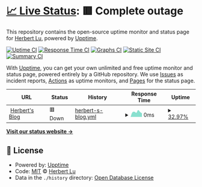 # [📈 Live Status](https://lryong.github.io/upptime): <!--live status--> **🟥 Complete outage**

This repository contains the open-source uptime monitor and status page for [Herbert Lu](http://blog.herbert.top), powered by [Upptime](https://github.com/upptime/upptime).

[![Uptime CI](https://github.com/lryong/upptime/workflows/Uptime%20CI/badge.svg)](https://github.com/upptime/upptime/actions?query=workflow%3A%22Uptime+CI%22)
[![Response Time CI](https://github.com/lryong/upptime/workflows/Response%20Time%20CI/badge.svg)](https://github.com/upptime/upptime/actions?query=workflow%3A%22Response+Time+CI%22)
[![Graphs CI](https://github.com/lryong/upptime/workflows/Graphs%20CI/badge.svg)](https://github.com/upptime/upptime/actions?query=workflow%3A%22Graphs+CI%22)
[![Static Site CI](https://github.com/lryong/upptime/workflows/Static%20Site%20CI/badge.svg)](https://github.com/upptime/upptime/actions?query=workflow%3A%22Static+Site+CI%22)
[![Summary CI](https://github.com/lryong/upptime/workflows/Summary%20CI/badge.svg)](https://github.com/upptime/upptime/actions?query=workflow%3A%22Summary+CI%22)

With [Upptime](https://upptime.js.org), you can get your own unlimited and free uptime monitor and status page, powered entirely by a GitHub repository. We use [Issues](https://github.com/lryong/upptime/issues) as incident reports, [Actions](https://github.com/lryong/upptime/actions) as uptime monitors, and [Pages](https://lryong.github.io/upptime) for the status page.

<!--start: status pages-->
<!-- This summary is generated by Upptime (https://github.com/upptime/upptime) -->
<!-- Do not edit this manually, your changes will be overwritten -->
<!-- prettier-ignore -->
| URL | Status | History | Response Time | Uptime |
| --- | ------ | ------- | ------------- | ------ |
| <img alt="" src="https://favicons.githubusercontent.com/www.herbert.top" height="13"> [Herbert's Blog](https://www.herbert.top:18080) | 🟥 Down | [herbert-s-blog.yml](https://github.com/lryong/upptime/commits/master/history/herbert-s-blog.yml) | <details><summary><img alt="Response time graph" src="./graphs/herbert-s-blog/response-time-week.png" height="20"> 0ms</summary><br><a href="https://lryong.github.io/upptime/history/herbert-s-blog"><img alt="Response time 0" src="https://img.shields.io/endpoint?url=https%3A%2F%2Fraw.githubusercontent.com%2Flryong%2Fupptime%2Fmaster%2Fapi%2Fherbert-s-blog%2Fresponse-time.json"></a><br><a href="https://lryong.github.io/upptime/history/herbert-s-blog"><img alt="24-hour response time 0" src="https://img.shields.io/endpoint?url=https%3A%2F%2Fraw.githubusercontent.com%2Flryong%2Fupptime%2Fmaster%2Fapi%2Fherbert-s-blog%2Fresponse-time-day.json"></a><br><a href="https://lryong.github.io/upptime/history/herbert-s-blog"><img alt="7-day response time 0" src="https://img.shields.io/endpoint?url=https%3A%2F%2Fraw.githubusercontent.com%2Flryong%2Fupptime%2Fmaster%2Fapi%2Fherbert-s-blog%2Fresponse-time-week.json"></a><br><a href="https://lryong.github.io/upptime/history/herbert-s-blog"><img alt="30-day response time 0" src="https://img.shields.io/endpoint?url=https%3A%2F%2Fraw.githubusercontent.com%2Flryong%2Fupptime%2Fmaster%2Fapi%2Fherbert-s-blog%2Fresponse-time-month.json"></a><br><a href="https://lryong.github.io/upptime/history/herbert-s-blog"><img alt="1-year response time 0" src="https://img.shields.io/endpoint?url=https%3A%2F%2Fraw.githubusercontent.com%2Flryong%2Fupptime%2Fmaster%2Fapi%2Fherbert-s-blog%2Fresponse-time-year.json"></a></details> | <details><summary><a href="https://lryong.github.io/upptime/history/herbert-s-blog">32.97%</a></summary><a href="https://lryong.github.io/upptime/history/herbert-s-blog"><img alt="All-time uptime 32.97%" src="https://img.shields.io/endpoint?url=https%3A%2F%2Fraw.githubusercontent.com%2Flryong%2Fupptime%2Fmaster%2Fapi%2Fherbert-s-blog%2Fuptime.json"></a><br><a href="https://lryong.github.io/upptime/history/herbert-s-blog"><img alt="24-hour uptime 32.97%" src="https://img.shields.io/endpoint?url=https%3A%2F%2Fraw.githubusercontent.com%2Flryong%2Fupptime%2Fmaster%2Fapi%2Fherbert-s-blog%2Fuptime-day.json"></a><br><a href="https://lryong.github.io/upptime/history/herbert-s-blog"><img alt="7-day uptime 32.97%" src="https://img.shields.io/endpoint?url=https%3A%2F%2Fraw.githubusercontent.com%2Flryong%2Fupptime%2Fmaster%2Fapi%2Fherbert-s-blog%2Fuptime-week.json"></a><br><a href="https://lryong.github.io/upptime/history/herbert-s-blog"><img alt="30-day uptime 32.97%" src="https://img.shields.io/endpoint?url=https%3A%2F%2Fraw.githubusercontent.com%2Flryong%2Fupptime%2Fmaster%2Fapi%2Fherbert-s-blog%2Fuptime-month.json"></a><br><a href="https://lryong.github.io/upptime/history/herbert-s-blog"><img alt="1-year uptime 32.97%" src="https://img.shields.io/endpoint?url=https%3A%2F%2Fraw.githubusercontent.com%2Flryong%2Fupptime%2Fmaster%2Fapi%2Fherbert-s-blog%2Fuptime-year.json"></a></details>

<!--end: status pages-->

[**Visit our status website →**](https://lryong.github.io/upptime)

## 📄 License

- Powered by: [Upptime](https://github.com/upptime/upptime)
- Code: [MIT](./LICENSE) © [Herbert Lu](http://blog.herbert.top)
- Data in the `./history` directory: [Open Database License](https://opendatacommons.org/licenses/odbl/1-0/)
